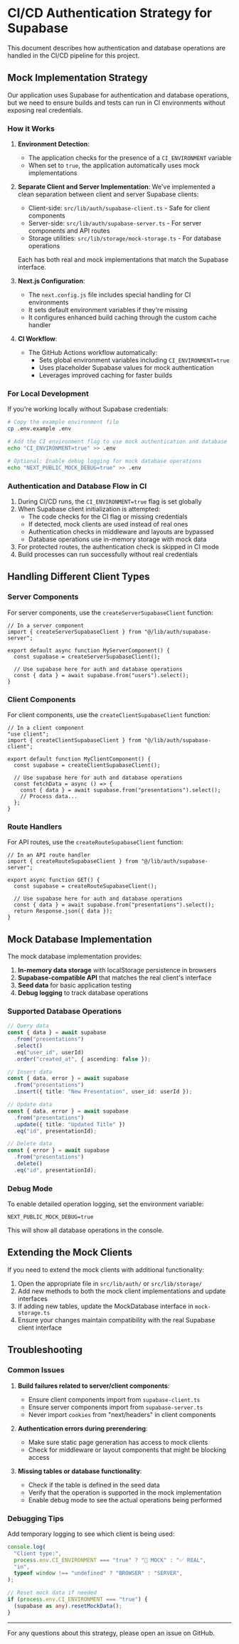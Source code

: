# CI/CD Authentication Strategy for Supabase

This document describes how authentication and database operations are handled in the CI/CD pipeline for this project.

## Mock Implementation Strategy

Our application uses Supabase for authentication and database operations, but we need to ensure builds and tests can run in CI environments without exposing real credentials.

### How it Works

1. **Environment Detection**:

   - The application checks for the presence of a `CI_ENVIRONMENT` variable
   - When set to `true`, the application automatically uses mock implementations

2. **Separate Client and Server Implementation**:
   We've implemented a clean separation between client and server Supabase clients:

   - Client-side: `src/lib/auth/supabase-client.ts` - Safe for client components
   - Server-side: `src/lib/auth/supabase-server.ts` - For server components and API routes
   - Storage utilities: `src/lib/storage/mock-storage.ts` - For database operations

   Each has both real and mock implementations that match the Supabase interface.

3. **Next.js Configuration**:

   - The `next.config.js` file includes special handling for CI environments
   - It sets default environment variables if they're missing
   - It configures enhanced build caching through the custom cache handler

4. **CI Workflow**:
   - The GitHub Actions workflow automatically:
     - Sets global environment variables including `CI_ENVIRONMENT=true`
     - Uses placeholder Supabase values for mock authentication
     - Leverages improved caching for faster builds

### For Local Development

If you're working locally without Supabase credentials:

```bash
# Copy the example environment file
cp .env.example .env

# Add the CI environment flag to use mock authentication and database
echo "CI_ENVIRONMENT=true" >> .env

# Optional: Enable debug logging for mock database operations
echo "NEXT_PUBLIC_MOCK_DEBUG=true" >> .env
```

### Authentication and Database Flow in CI

1. During CI/CD runs, the `CI_ENVIRONMENT=true` flag is set globally
2. When Supabase client initialization is attempted:
   - The code checks for the CI flag or missing credentials
   - If detected, mock clients are used instead of real ones
   - Authentication checks in middleware and layouts are bypassed
   - Database operations use in-memory storage with mock data
3. For protected routes, the authentication check is skipped in CI mode
4. Build processes can run successfully without real credentials

## Handling Different Client Types

### Server Components

For server components, use the `createServerSupabaseClient` function:

```tsx
// In a server component
import { createServerSupabaseClient } from "@/lib/auth/supabase-server";

export default async function MyServerComponent() {
  const supabase = createServerSupabaseClient();

  // Use supabase here for auth and database operations
  const { data } = await supabase.from("users").select();
}
```

### Client Components

For client components, use the `createClientSupabaseClient` function:

```tsx
// In a client component
"use client";
import { createClientSupabaseClient } from "@/lib/auth/supabase-client";

export default function MyClientComponent() {
  const supabase = createClientSupabaseClient();

  // Use supabase here for auth and database operations
  const fetchData = async () => {
    const { data } = await supabase.from("presentations").select();
    // Process data...
  };
}
```

### Route Handlers

For API routes, use the `createRouteSupabaseClient` function:

```tsx
// In an API route handler
import { createRouteSupabaseClient } from "@/lib/auth/supabase-server";

export async function GET() {
  const supabase = createRouteSupabaseClient();

  // Use supabase here for auth and database operations
  const { data } = await supabase.from("presentations").select();
  return Response.json({ data });
}
```

## Mock Database Implementation

The mock database implementation provides:

1. **In-memory data storage** with localStorage persistence in browsers
2. **Supabase-compatible API** that matches the real client's interface
3. **Seed data** for basic application testing
4. **Debug logging** to track database operations

### Supported Database Operations

```typescript
// Query data
const { data } = await supabase
  .from("presentations")
  .select()
  .eq("user_id", userId)
  .order("created_at", { ascending: false });

// Insert data
const { data, error } = await supabase
  .from("presentations")
  .insert({ title: "New Presentation", user_id: userId });

// Update data
const { data, error } = await supabase
  .from("presentations")
  .update({ title: "Updated Title" })
  .eq("id", presentationId);

// Delete data
const { error } = await supabase
  .from("presentations")
  .delete()
  .eq("id", presentationId);
```

### Debug Mode

To enable detailed operation logging, set the environment variable:

```
NEXT_PUBLIC_MOCK_DEBUG=true
```

This will show all database operations in the console.

## Extending the Mock Clients

If you need to extend the mock clients with additional functionality:

1. Open the appropriate file in `src/lib/auth/` or `src/lib/storage/`
2. Add new methods to both the mock client implementations and update interfaces
3. If adding new tables, update the MockDatabase interface in `mock-storage.ts`
4. Ensure your changes maintain compatibility with the real Supabase client interface

## Troubleshooting

### Common Issues

1. **Build failures related to server/client components**:

   - Ensure client components import from `supabase-client.ts`
   - Ensure server components import from `supabase-server.ts`
   - Never import `cookies` from "next/headers" in client components

2. **Authentication errors during prerendering**:

   - Make sure static page generation has access to mock clients
   - Check for middleware or layout components that might be blocking access

3. **Missing tables or database functionality**:
   - Check if the table is defined in the seed data
   - Verify that the operation is supported in the mock implementation
   - Enable debug mode to see the actual operations being performed

### Debugging Tips

Add temporary logging to see which client is being used:

```typescript
console.log(
  "Client type:",
  process.env.CI_ENVIRONMENT === "true" ? "🔶 MOCK" : "✅ REAL",
  "in",
  typeof window !== "undefined" ? "BROWSER" : "SERVER",
);

// Reset mock data if needed
if (process.env.CI_ENVIRONMENT === "true") {
  (supabase as any).resetMockData();
}
```

---

For any questions about this strategy, please open an issue on GitHub.
